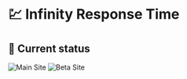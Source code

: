 # 💹 Infinity Response Time

## 🚥 Current status

<!-- <downtime-status> -->
![Main Site](/status/diswidgets.org-443.svg)
![Beta Site](/status/beta.diswidgets.org-443.svg)
<!-- <downtime-status/> -->
